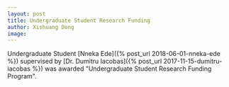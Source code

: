 ```yaml
---
layout: post
title: Undergraduate Student Research Funding
author: Xishuang Dong
image: 
---
```


Undergraduate Student [Nneka Ede]({% post_url 2018-06-01-nneka-ede %}) supervised by [Dr. Dumitru Iacobas]({% post_url 2017-11-15-dumitru-iacobas %}) was awarded "Undergraduate Student Research Funding Program". 
